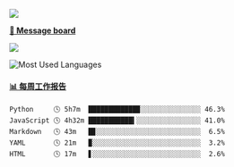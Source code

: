 [![](https://count.getloli.com/get/@SmaIIstars.github.readme)](https://count.getloli.com/)


[**💬 Message board**](https://chat.getloli.com/room/@SmaIIstars.github)

[![](https://chat.getloli.com/room/@SmaIIstars.github/svg?width=600&height=100&limit=20&theme=light&fontSize=14)](https://chat.getloli.com/room/@SmaIIstars.github)


![Most Used Languages](https://github-readme-stats.vercel.app/api/top-langs/?username=SmaIIstars&theme=dark&layout=compact)

<!-- waka-box start -->
#### <a href="https://gist.github.com/7bedf98e5eb1c9dafa176cc06c2428a5" target="_blank">📊 每周工作报告</a>
```text
Python     🕓 5h7m  ████████████▉░░░░░░░░░░░░░░░ 46.3%
JavaScript 🕓 4h32m ███████████▍░░░░░░░░░░░░░░░░ 41.0%
Markdown   🕓 43m   █▊░░░░░░░░░░░░░░░░░░░░░░░░░░  6.5%
YAML       🕓 21m   ▉░░░░░░░░░░░░░░░░░░░░░░░░░░░  3.2%
HTML       🕓 17m   ▋░░░░░░░░░░░░░░░░░░░░░░░░░░░  2.6%
```
<!-- Powered by https://github.com/journey-ad/waka-box-go . -->
<!-- waka-box end -->
